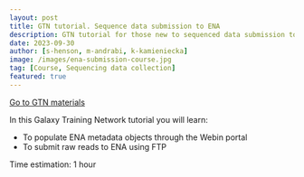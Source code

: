 ```yaml
---
layout: post
title: GTN tutorial. Sequence data submission to ENA
description: GTN tutorial for those new to sequenced data submission to a repository
date: 2023-09-30
author: [s-henson, m-andrabi, k-kamieniecka]
image: /images/ena-submission-course.jpg
tag: [Course, Sequencing data collection]
featured: true
---
```

<a type="button" class="resource-button" href="https://gxy.io/GTN:T00369">Go to GTN materials</a>
<br>

In this Galaxy Training Network tutorial you will learn:

* To populate ENA metadata objects through the Webin portal
* To submit raw reads to ENA using FTP

Time estimation: 1 hour